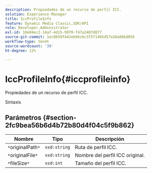 ```yaml
---
description: Propiedades de un recurso de perfil ICC.
solution: Experience Manager
title: IccProfileInfo
feature: Dynamic Media Classic,SDK/API
role: Developer,Administrator
exl-id: 10e04ec2-14af-4d15-9970-f47a2407d077
source-git-commit: 1ec8b59f442eb96c6c3f5f1405d57a38a86bd056
workflow-type: tm+mt
source-wordcount: '39'
ht-degree: 12%

---
```


# IccProfileInfo{#iccprofileinfo}

Propiedades de un recurso de perfil ICC.

Sintaxis

## Parámetros {#section-2fc9bea56b6d4b72b80d4f04c5f9b862}

| Nombre | Tipo | Descripción |
|---|---|---|
| `*`originalPath`*` | `xsd:string` | Ruta de perfil ICC. |
| `*`originalFile`*` | `xsd:string` | Nombre del perfil ICC original. |
| `*`fileSize`*` | `xsd:int` | Tamaño del perfil ICC. |
